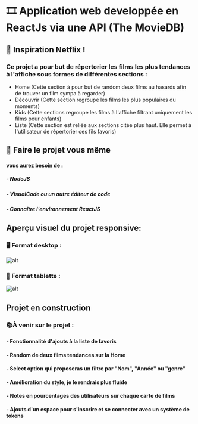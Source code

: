 # 🎞 Application web developpée en ReactJs via une API (The MovieDB) 

## 🎥 Inspiration Netflix !

### Ce projet a pour but de répertorier les films les plus tendances à l'affiche sous formes de différentes sections :
- Home (Cette section à pour but de random deux films au hasards afin de trouver un film sympa à regarder)
- Découvrir (Cette section regroupe les films les plus populaires du moments)
- Kids (Cette sections regroupe les films à l'affiche filtrant uniquement les films pour enfants)
- Liste (Cette section est reliée aux sections citée plus haut. Elle permet à l'utilisateur de répertorier ces fils favoris)

## 📌 Faire le projet vous même 
#### vous aurez besoin de :
##### - NodeJS
##### - VisualCode ou un autre éditeur de code
##### - Connaître l'environnement ReactJS

## Aperçu visuel du projet responsive:

### 🖥 Format desktop :

![alt](https://github.com/naimtahouri/gif-project/blob/master/chill-desktop.gif?raw=true)

### 📲 Format tablette : 

![alt](https://github.com/naimtahouri/gif-project/blob/master/chillflix-tablette.gif?raw=true)

## Projet en construction 

### 📚À venir sur le projet :

#### - Fonctionnalité d'ajouts à la liste de favoris
#### - Random de deux films tendances sur la Home 
#### - Select option qui proposeras un filtre par "Nom", "Année" ou "genre"
#### - Amélioration du style, je le rendrais plus fluide
#### - Notes en pourcentages des utilisateurs sur chaque carte de films
#### - Ajouts d'un espace pour s'inscrire et se connecter avec un système de tokens
